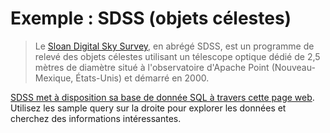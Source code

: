 # Exemple : SDSS (objets célestes) 

> Le [Sloan Digital Sky Survey](https://www.sdss.org), en abrégé SDSS, est un programme de relevé des objets célestes utilisant un télescope optique dédié de 2,5 mètres de diamètre situé à l'observatoire d'Apache Point (Nouveau-Mexique, États-Unis) et démarré en 2000.

[SDSS met à disposition sa base de donnée SQL à travers cette page web](http://skyserver.sdss.org/dr17/SearchTools/sql#). Utilisez les sample query sur la droite pour explorer les données et cherchez des informations intéressantes.
